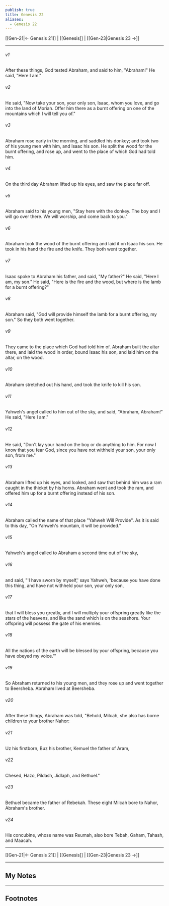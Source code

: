 ```yaml
---
publish: true
title: Genesis 22
aliases:
  - Genesis 22
---
```


[[Gen-21|← Genesis 21]] | [[Genesis]] | [[Gen-23|Genesis 23 →]]
***



###### v1 
After these things, God tested Abraham, and said to him, "Abraham!" He said, "Here I am." 

###### v2 
He said, "Now take your son, your only son, Isaac, whom you love, and go into the land of Moriah. Offer him there as a burnt offering on one of the mountains which I will tell you of." 

###### v3 
Abraham rose early in the morning, and saddled his donkey; and took two of his young men with him, and Isaac his son. He split the wood for the burnt offering, and rose up, and went to the place of which God had told him. 

###### v4 
On the third day Abraham lifted up his eyes, and saw the place far off. 

###### v5 
Abraham said to his young men, "Stay here with the donkey. The boy and I will go over there. We will worship, and come back to you." 

###### v6 
Abraham took the wood of the burnt offering and laid it on Isaac his son. He took in his hand the fire and the knife. They both went together. 

###### v7 
Isaac spoke to Abraham his father, and said, "My father?" He said, "Here I am, my son." He said, "Here is the fire and the wood, but where is the lamb for a burnt offering?" 

###### v8 
Abraham said, "God will provide himself the lamb for a burnt offering, my son." So they both went together. 

###### v9 
They came to the place which God had told him of. Abraham built the altar there, and laid the wood in order, bound Isaac his son, and laid him on the altar, on the wood. 

###### v10 
Abraham stretched out his hand, and took the knife to kill his son. 

###### v11 
Yahweh's angel called to him out of the sky, and said, "Abraham, Abraham!" He said, "Here I am." 

###### v12 
He said, "Don't lay your hand on the boy or do anything to him. For now I know that you fear God, since you have not withheld your son, your only son, from me." 

###### v13 
Abraham lifted up his eyes, and looked, and saw that behind him was a ram caught in the thicket by his horns. Abraham went and took the ram, and offered him up for a burnt offering instead of his son. 

###### v14 
Abraham called the name of that place "Yahweh Will Provide". As it is said to this day, "On Yahweh's mountain, it will be provided." 

###### v15 
Yahweh's angel called to Abraham a second time out of the sky, 

###### v16 
and said, "'I have sworn by myself,' says Yahweh, 'because you have done this thing, and have not withheld your son, your only son, 

###### v17 
that I will bless you greatly, and I will multiply your offspring greatly like the stars of the heavens, and like the sand which is on the seashore. Your offspring will possess the gate of his enemies. 

###### v18 
All the nations of the earth will be blessed by your offspring, because you have obeyed my voice.'" 

###### v19 
So Abraham returned to his young men, and they rose up and went together to Beersheba. Abraham lived at Beersheba. 

###### v20 
After these things, Abraham was told, "Behold, Milcah, she also has borne children to your brother Nahor: 

###### v21 
Uz his firstborn, Buz his brother, Kemuel the father of Aram, 

###### v22 
Chesed, Hazo, Pildash, Jidlaph, and Bethuel." 

###### v23 
Bethuel became the father of Rebekah. These eight Milcah bore to Nahor, Abraham's brother. 

###### v24 
His concubine, whose name was Reumah, also bore Tebah, Gaham, Tahash, and Maacah.

***
[[Gen-21|← Genesis 21]] | [[Genesis]] | [[Gen-23|Genesis 23 →]]

---
## My Notes

---
## Footnotes